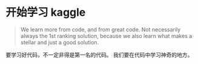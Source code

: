 # 开始学习 kaggle

> We learn more from code, and from great code. Not necessarily always the 1st ranking solution, because we also learn what makes a stellar and just a good solution.

要学习好代码，不一定非得是第一名的代码。
我们要在代码中学习神奇的地方。
